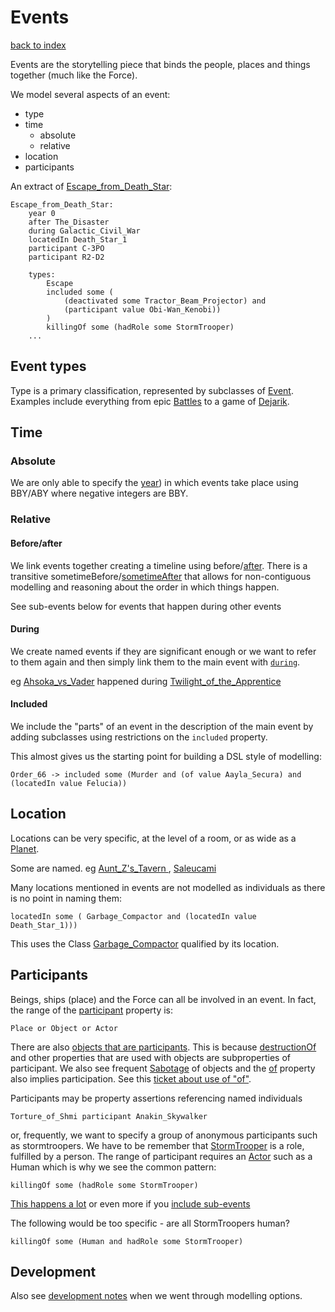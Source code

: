 # Events

[back to index](index.md)

Events are the storytelling piece that binds the people, places and things together (much like the Force).

We model several aspects of an event:
- type
- time
    - absolute 
    - relative 
- location
- participants

An extract of [Escape_from_Death_Star](https://star-wars-ontology.herokuapp.com/individuals/2106755960/):

    Escape_from_Death_Star:
        year 0
        after The_Disaster
        during Galactic_Civil_War
        locatedIn Death_Star_1
        participant C-3PO
        participant R2-D2

        types:
            Escape
            included some (
                (deactivated some Tractor_Beam_Projector) and
                (participant value Obi-Wan_Kenobi))
            )
            killingOf some (hadRole some StormTrooper)
        ...

## Event types

Type is a primary classification, represented by subclasses of [Event](https://star-wars-ontology.herokuapp.com/classes/-885778338/).
Examples include everything from epic [Battles](https://star-wars-ontology.herokuapp.com/classes/1029558972/)
to a game of [Dejarik](https://star-wars-ontology.herokuapp.com/classes/-2034936224/).

## Time

### Absolute

We are only able to specify the [year](https://star-wars-ontology.herokuapp.com/dataproperties/-949412319/))
in which events take place using BBY/ABY where negative integers are BBY.

### Relative

#### Before/after

We link events together creating a timeline using before/[after](https://star-wars-ontology.herokuapp.com/objectproperties/-860382272/).
There is a transitive sometimeBefore/[sometimeAfter](https://star-wars-ontology.herokuapp.com/objectproperties/149909119/) that allows for non-contiguous modelling and reasoning about the order in which things happen.

See sub-events below for events that happen during other events

#### During

We create named events if they are significant enough or we want to refer to them again and
then simply link them to the main event with [```during```](https://star-wars-ontology.herokuapp.com/objectproperties/2021350437/).

eg [Ahsoka_vs_Vader](https://star-wars-ontology.herokuapp.com/individuals/-235925682/) happened during
[Twilight_of_the_Apprentice](https://star-wars-ontology.herokuapp.com/individuals/1276993948/)

#### Included

We include the "parts" of an event in the description of the main event by adding subclasses
using restrictions on the ```included``` property.

This almost gives us the starting point for building a DSL style of modelling:

    Order_66 -> included some (Murder and (of value Aayla_Secura) and (locatedIn value Felucia))


## Location

Locations can be very specific, at the level of a room, or as wide as a [Planet](https://star-wars-ontology.herokuapp.com/classes/1439953820/).

Some are named. eg [Aunt_Z's_Tavern ](https://star-wars-ontology.herokuapp.com/individuals/1935040626/), 
[Saleucami ](https://star-wars-ontology.herokuapp.com/individuals/969687628/)

Many locations mentioned in events are not modelled as individuals as there is
no point in naming them:

    locatedIn some ( Garbage_Compactor and (locatedIn value Death_Star_1)))

This uses the Class [Garbage_Compactor](https://star-wars-ontology.herokuapp.com/classes/436233824/) qualified by its location.


## Participants

Beings, ships (place) and the Force can all be involved in an event.
In fact, the range of the [participant](https://star-wars-ontology.herokuapp.com/objectproperties/-185694953/) property is:

    Place or Object or Actor

There are also [objects that are participants](https://star-wars-ontology.herokuapp.com/dlquery/?expression=Object+and+participatedIn+some+Event&syntax=man).
This is because [destructionOf](https://star-wars-ontology.herokuapp.com/objectproperties/1355984909/) and other properties
that are used with objects are subproperties of participant. We also see
frequent [Sabotage](https://star-wars-ontology.herokuapp.com/classes/771483562/) of objects and the
[of](https://star-wars-ontology.herokuapp.com/objectproperties/-953113669/) property also implies participation.
See this [ticket about use of "of"](https://github.com/nickdrummond/starwarsontology/issues/15).

Participants may be property assertions referencing named individuals

    Torture_of_Shmi participant Anakin_Skywalker

or, frequently, we want to specify a group of anonymous participants
such as stormtroopers. We have to be remember that [StormTrooper](https://star-wars-ontology.herokuapp.com/classes/251660378/)
is a role, fulfilled by a person. The range of participant requires an [Actor](https://star-wars-ontology.herokuapp.com/classes/-890024007/)
such as a Human which is why we see the common pattern:

    killingOf some (hadRole some StormTrooper)

[This happens a lot](https://star-wars-ontology.herokuapp.com/dlquery/?expression=killingOf+some+%28hadRole+some+StormTrooper%29&syntax=man)
or even more if you [include sub-events](https://star-wars-ontology.herokuapp.com/dlquery/?expression=%28killingOf+some+%28hadRole+some+StormTrooper%29%29+or+%28included+some+%28killingOf+some+%28hadRole+some+StormTrooper%29%29%29&syntax=man)

The following would be too specific - are all StormTroopers human?

    killingOf some (Human and hadRole some StormTrooper)


## Development

Also see [development notes](events-options.md) when we went through modelling options.